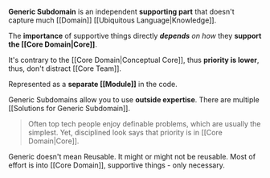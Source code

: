 **Generic Subdomain** is an independent **supporting part** 
that doesn't capture much [[Domain]] [[Ubiquitous Language|Knowledge]].

The **importance** of supportive things directly 
***depends*** *on how* they **support the [[Core Domain|Core]]**.

It's contrary to the [[Core Domain|Conceptual Core]], thus **priority is lower**,
thus, don't distract [[Core Team]].

Represented as a **separate [[Module]]** in the code.

Generic Subdomains allow you to use **outside expertise**.
There are multiple [[Solutions for Generic Subdomain]].

> Often top tech people enjoy definable problems, which are usually the simplest. Yet, disciplined look says that priority is in [[Core Domain|Core]].

Generic doesn't mean Reusable. It might or might not be reusable.
Most of effort is into [[Core Domain]], supportive things - only necessary.
